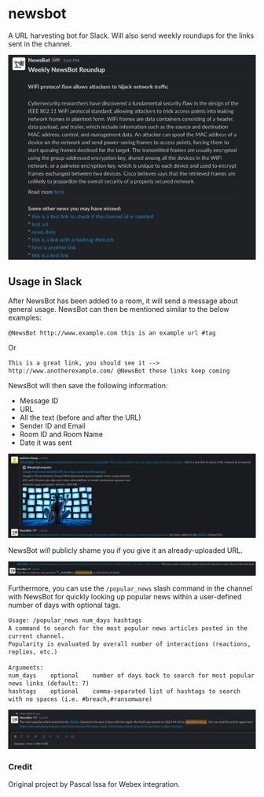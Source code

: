 # newsbot
A URL harvesting bot for Slack. Will also send weekly roundups for the links sent in the channel.

![newsbot's weekly roundup](docs/weekly_roundup.png)

## Usage in Slack
After NewsBot has been added to a room, it will send a message about general usage. NewsBot can then be mentioned similar to the below examples:

```
@NewsBot http://www.example.com this is an example url #tag
```
Or 

```
This is a great link, you should see it --> http://www.anotherexample.com/ @NewsBot these links keep coming 
```

NewsBot will then save the following information:

* Message ID
* URL
* All the text (before and after the URL)
* Sender ID and Email
* Room ID and Room Name
* Date it was sent

![providing a URL to newsbot](docs/add_news.png)

NewsBot _will_ publicly shame you if you give it an already-uploaded URL.

![public shaming commences if you give newsbot an already-uploaded URL](docs/scooped.png)


Furthermore, you can use the `/popular_news` slash command in the channel with NewsBot for quickly looking up popular news within a user-defined number of days with optional tags.
```
Usage: /popular_news num_days hashtags
A command to search for the most popular news articles posted in the current channel.
Popularity is evaluated by overall number of interactions (reactions, replies, etc.)

Arguments:
num_days    optional    number of days back to search for most popular news links (default: 7)
hashtags    optional    comma-separated list of hashtags to search with no spaces (i.e. #breach,#ransomware)
```

![you can search for popular articles with a slash command](docs/popular_news.png)

### Credit
Original project by Pascal Issa for Webex integration.
